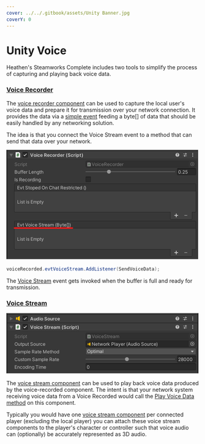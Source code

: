 ```yaml
---
cover: ../../.gitbook/assets/Unity Banner.jpg
coverY: 0
---
```


# Unity Voice

Heathen's Steamworks Complete includes two tools to simplify the process of capturing and playing back voice data.

### [Voice Recorder](../../toolkit-for-steamworks/unity/components/voice-recorder.md)

The [voice recorder component](../../toolkit-for-steamworks/unity/components/voice-recorder.md) can be used to capture the local user's voice data and prepare it for transmission over your network connection. It provides the data via a [simple event](../../toolkit-for-steamworks/unity/components/voice-recorder.md#evtvoicestream) feeding a byte\[] of data that should be easily handled by any networking solution.

The idea is that you connect the Voice Stream event to a method that can send that data over your network.

![](<../../.gitbook/assets/image (158) (1) (1).png>)

```csharp
voiceRecorded.evtVoiceStream.AddListener(SendVoiceData);
```

The [Voice Stream](../../toolkit-for-steamworks/unity/components/voice-recorder.md#evtvoicestream) event gets invoked when the buffer is full and ready for transmission.

### [Voice Stream](../../toolkit-for-steamworks/unity/components/voice-stream.md)

![](<../../.gitbook/assets/image (187) (1) (1) (1).png>)

The [voice stream component](../../toolkit-for-steamworks/unity/components/voice-stream.md) can be used to play back voice data produced by the voice-recorded component. The intent is that your network system receiving voice data from a Voice Recorded would call the [Play Voice Data method](../../toolkit-for-steamworks/unity/components/voice-stream.md#play-voice-data) on this component.

Typically you would have one [voice stream component](../../toolkit-for-steamworks/unity/components/voice-stream.md) per connected player (excluding the local player) you can attach these voice stream components to the player's character or controller such that voice audio can (optionally) be accurately represented as 3D audio.
